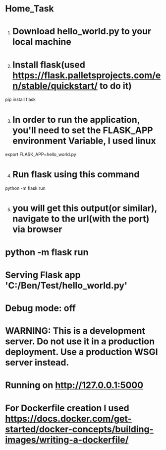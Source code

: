 # Home_Task

1. # Download hello_world.py to your local machine

2. # Install flask(used https://flask.palletsprojects.com/en/stable/quickstart/ to do it)

pip install flask

3. # In order to run the application, you'll need to set the FLASK_APP environment Variable, I used linux

export FLASK_APP=hello_world.py

4. # Run flask using this command

python -m flask run

5. # you will get this output(or similar), navigate to the url(with the port) via browser
# python -m flask run
#  Serving Flask app 'C:/Ben/Test/hello_world.py'
#  Debug mode: off
# WARNING: This is a development server. Do not use it in a production deployment. Use a production WSGI server instead.
#  Running on http://127.0.0.1:5000

# For Dockerfile creation I used https://docs.docker.com/get-started/docker-concepts/building-images/writing-a-dockerfile/